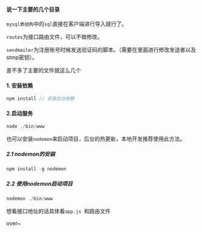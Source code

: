 #### 说一下主要的几个目录

`mysql表结构`中的`sql`直接在客户端进行导入就行了。

`routes`为接口路由文件，可以不做修改。

`sendmailer`为注册账号时候发送验证码的脚本。（需要在里面进行修改发送者以及stmp密钥）。

差不多了主要的文件就这么几个

#### 1. 安装依赖

```js
npm install // 安装后台依赖
```

#### 2.启动服务

```js
node ./bin/www
```

也可以安装`nodemon`来启动项目，后台的热更新，本地开发推荐使用此方法。

##### 2.1 nodemon的安装

```js
npm install -g nodemon
```

##### 2.2 使用nodemon启动项目

```js
nodemon ./bin/www
```

想看接口地址的话具体看`app.js `和路由文件

over~ 

